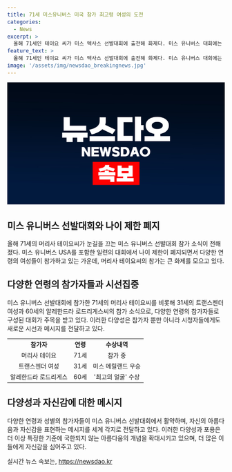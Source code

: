 ```yaml
---
title: 71세 미스유니버스 미국 참가 최고령 여성의 도전
categories:
  - News
excerpt: >
  올해 71세인 테이요 씨가 미스 텍사스 선발대회에 출전해 화제다. 미스 유니버스 대회에는 나이 제한이 폐지돼 31세의 트랜스젠더 여성과 60세의 여성이 눈길을 끌었다. 이로써 나이나 성별에 구애받지 않는 다양성과 아름다움이 대두되었다. 또한 테이요 씨는 건강한 라이프스타일과 자신감을 통해 모든 여성이 아름다울 수 있다는 메시지를 전하며 관심을 모았다.
feature_text: >
  올해 71세인 테이요 씨가 미스 텍사스 선발대회에 출전해 화제다. 미스 유니버스 대회에는 나이 제한이 폐지돼 31세의 트랜스젠더 여성과 60세의 여성이 눈길을 끌었다. 이로써 나이나 성별에 구애받지 않는 다양성과 아름다움이 대두되었다. 또한 테이요 씨는 건강한 라이프스타일과 자신감을 통해 모든 여성이 아름다울 수 있다는 메시지를 전하며 관심을 모았다.
image: '/assets/img/newsdao_breakingnews.jpg'
---
```


<p><img src="/assets/img/newsdao_breakingnews.jpg" alt="implanttips 속보" /></p>

<h2 data-ke-size="size26">미스 유니버스 선발대회와 나이 제한 폐지</h2>

<p data-ke-size="size16">올해 71세의 머리사 테이요씨가 눈길을 끄는 미스 유니버스 선발대회 참가 소식이 전해졌다. 미스 유니버스 USA를 포함한 일련의 대회에서 나이 제한이 폐지되면서 다양한 연령의 여성들이 참가하고 있는 가운데, 머리사 테이요씨의 참가는 큰 화제를 모으고 있다.</p>

<h2 data-ke-size="size26">다양한 연령의 참가자들과 시선집중</h2>

<p data-ke-size="size16">미스 유니버스 선발대회에 참가한 71세의 머리사 테이요씨를 비롯해 31세의 트랜스젠더 여성과 60세의 알레한드라 로드리게스씨의 참가 소식으로, 다양한 연령의 참가자들로 구성된 대회가 주목을 받고 있다. 이러한 다양성은 참가자 뿐만 아니라 시청자들에게도 새로운 시선과 메시지를 전달하고 있다.</p>

<table>
    <tbody>
        <tr>
            <td style="text-align: center; height: 17px;"><b>참가자</b></td>
            <td style="text-align: center; height: 17px;"><b>연령</b></td>
            <td style="text-align: center; height: 17px;"><b>수상내역</b></td>
        </tr>
        <tr>
            <td style="text-align: center; height: 17px;">머리사 테이요</td>
            <td style="text-align: center; height: 17px;">71세</td>
            <td style="text-align: center; height: 17px;">참가 중</td>
        </tr>
        <tr>
            <td style="text-align: center; height: 17px;">트랜스젠더 여성</td>
            <td style="text-align: center; height: 17px;">31세</td>
            <td style="text-align: center; height: 17px;">미스 메릴랜드 우승</td>
        </tr>
        <tr>
            <td style="text-align: center; height: 17px;">알레한드라 로드리게스</td>
            <td style="text-align: center; height: 17px;">60세</td>
            <td style="text-align: center; height: 17px;">'최고의 얼굴' 수상</td>
        </tr>
    </tbody>
</table>

<h2 data-ke-size="size26">다양성과 자신감에 대한 메시지</h2>

<p data-ke-size="size16">다양한 연령과 성별의 참가자들이 미스 유니버스 선발대회에서 활약하며, 자신의 아름다움과 자신감을 표현하는 메시지를 세계 각지로 전달하고 있다. 이러한 다양성과 포용은 더 이상 특정한 기준에 국한되지 않는 아름다움의 개념을 확대시키고 있으며, 더 많은 이들에게 자신감을 심어주고 있다.</p>
실시간 뉴스 속보는, <a href="https://newsdao.kr" rel="dofollow">https://newsdao.kr</a>


